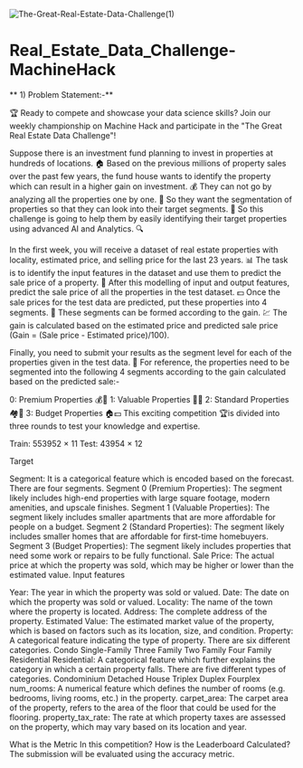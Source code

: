 ![The-Great-Real-Estate-Data-Challenge(1)](https://github.com/aniiketbarphe/Real_Estate_Data_Challenge-MachineHack/assets/84449238/8a9e9433-ea61-424c-80e3-0fb59a71b459)

# Real_Estate_Data_Challenge-MachineHack

** 1) Problem Statement:-**

🏆 Ready to compete and showcase your data science skills? Join our weekly championship on Machine Hack and participate in the "The Great Real Estate Data Challenge"! 

Suppose there is an investment fund planning to invest in properties at hundreds of locations. 🏠 Based on the previous millions of property sales over the past few years, the fund house wants to identify the property which can result in a higher gain on investment. 💰 They can not go by analyzing all the properties one by one. 🤔 So they want the segmentation of properties so that they can look into their target segments. 🎯 So this challenge is going to help them by easily identifying their target properties using advanced AI and Analytics. 🔍

In the first week, you will receive a dataset of real estate properties with locality, estimated price, and selling price for the last 23 years. 📊 The task is to identify the input features in the dataset and use them to predict the sale price of a property. 🔮 After this modelling of input and output features, predict the sale price of all the properties in the test dataset. 💵 Once the sale prices for the test data are predicted, put these properties into 4 segments. 🔢 These segments can be formed according to the gain. 💹 The gain is calculated based on the estimated price and predicted sale price (Gain = (Sale price - Estimated price)/100).

Finally, you need to submit your results as the segment level for each of the properties given in the test data. 📝 For reference, the properties need to be segmented into the following 4 segments according to the gain calculated based on the predicted sale:-

0: Premium Properties 💰🏰
1: Valuable Properties 💎🏡
2: Standard Properties 🏘️💸
3: Budget Properties  🏠💵
This exciting competition 🏆is divided into three rounds to test your knowledge and expertise.


Train: 553952  × 11
Test: 43954 × 12
 

Target

Segment: It is a categorical feature which is encoded based on the forecast. There are four segments.
Segment 0 (Premium Properties): The segment likely includes high-end properties with large square footage, modern amenities, and upscale finishes.
Segment 1 (Valuable Properties): The segment likely includes smaller apartments that are more affordable for people on a budget.
Segment 2 (Standard Properties): The segment likely includes smaller homes that are affordable for first-time homebuyers.
Segment 3 (Budget Properties): The segment likely includes properties that need some work or repairs to be fully functional.
Sale Price: The actual price at which the property was sold, which may be higher or lower than the estimated value.
Input features

Year: The year in which the property was sold or valued.
Date: The date on which the property was sold or valued.
Locality: The name of the town where the property is located.
Address: The complete address of the property.
Estimated Value: The estimated market value of the property, which is based on factors such as its location, size, and condition.
Property: A categorical feature indicating the type of property. There are six different categories.
Condo
Single-Family
Three Family
Two Family
Four Family
Residential
Residential: A categorical feature which further explains the category in which a certain property falls. There are five different types of categories.
Condominium
Detached House
Triplex
Duplex
Fourplex
num_rooms: A numerical feature which defines the number of rooms (e.g. bedrooms, living rooms, etc.) in the property.
carpet_area: The carpet area of the property, refers to the area of the floor that could be used for the flooring.
property_tax_rate: The rate at which property taxes are assessed on the property, which may vary based on its location and year.

What is the Metric In this competition? How is the Leaderboard Calculated?
The submission will be evaluated using the accuracy metric.
